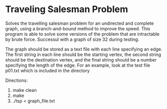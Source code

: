 # Traveling Salesman Problem

Solves the travelling salesman problem for an undirected and complete graph, using a branch-and-bound method to improve the speed. This program is able
to solve some versions of the problem that are intractable by brute force. Successul with a graph of size 32
during testing. 

The graph should be stored as a text file with each line specifying an edge. The first string in each line should be the starting vertex, the second string should be the destination vertex, and the final string should be a number specifying the length of the edge. For an example, look at the test file p01.txt which is included in the directory

Directions:

1. make clean
2. make
3. ./tsp < graph_file.txt

